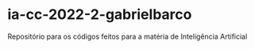 # ia-cc-2022-2-gabrielbarco

Repositório para os códigos feitos para a matéria de Inteligência Artificial

